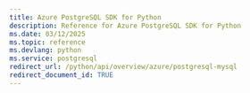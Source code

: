 ```yaml
---
title: Azure PostgreSQL SDK for Python
description: Reference for Azure PostgreSQL SDK for Python
ms.date: 03/12/2025
ms.topic: reference
ms.devlang: python
ms.service: postgresql
redirect_url: /python/api/overview/azure/postgresql-mysql
redirect_document_id: TRUE
---
```

